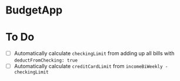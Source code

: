 # BudgetApp

# To Do

- [ ] Automatically calculate `checkingLimit` from adding up all bills with `deductFromChecking: true`
- [ ] Automatically calculate `creditCardLimit` from `incomeBiWeekly - checkingLimit`

